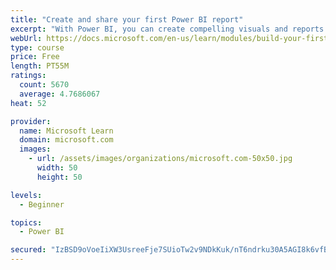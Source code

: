 ```yaml
---
title: "Create and share your first Power BI report"
excerpt: "With Power BI, you can create compelling visuals and reports. In this module, you learn how to use Power BI Desktop to connect to data, build visuals, and create a report that you can share with others in your organization. You then learn how to publish the report to the Power BI service, so that others can see your insights and benefit from your work."
webUrl: https://docs.microsoft.com/en-us/learn/modules/build-your-first-power-bi-report/
type: course
price: Free
length: PT55M
ratings:
  count: 5670
  average: 4.7686067
heat: 52

provider:
  name: Microsoft Learn
  domain: microsoft.com
  images:
    - url: /assets/images/organizations/microsoft.com-50x50.jpg
      width: 50
      height: 50

levels:
  - Beginner

topics:
  - Power BI

secured: "IzBSD9oVoeIiXW3UsreeFje7SUioTw2v9NDkKuk/nT6ndrku30A5AGI8k6vfBD6DTXma/J9O/lB+OSZHPekV87CnfaXhKgIdOPITkfoDyLwgaeyNIsv4xbqkmGNM9O3qMwQLWdNLgMHTRHX1EsoIieG5XpUdAzxnEgg8P2XFK3mpRAwS12Co50RLKqI5dHZvkNwB/oyHC+pq9ClRfBmJaKtsqONVlc6bQwNhKR0ldq2dbNjEn/BruJMEU1tOWFJhqkCsnr5LnYZVt9MADRk6yLrh+LgK1QJY4+LH3YbDx+sUTKkA9aPVA24XQzV2nS2TibIOOQVgy+2fCbdZla3COpwJqgeK0Oh5vX+G3qdCFZ7Q5z57qX+Fs7zijsAUJOWh/ulGVLe5CFKm8O0OSmjOO/lwOHU14RGz3zmnLTiE5Rw=;eRJ8vNeTm08rQIWYzBu5HQ=="
---
```


